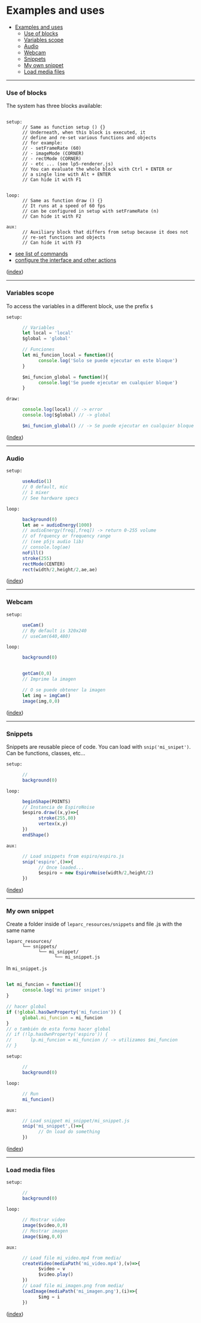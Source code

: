 # Examples and uses

<a name="examples-and-uses"></a>

- [Examples and uses](#examples-and-uses)
    - [Use of blocks](#use-of-blocks)
    - [Variables scope](#variables-scope)
    - [Audio](#audio)
    - [Webcam](#webcam)
    - [Snippets](#snippets)
    - [My own snippet](#my-own-snippet)
    - [Load media files](#load-media-files)

<a name="use-of-blocks"></a>

---

### Use of blocks

The system has three blocks available:

```

setup:
      // Same as function setup () {}
      // Underneath, when this block is executed, it
      // define and re-set various functions and objects
      // for example:
      // - setFrameRate (60)
      // - imageMode (CORNER)
      // - rectMode (CORNER)
      // - etc ... (see lp5-renderer.js)
      // You can evaluate the whole block with Ctrl + ENTER or
      // a single line with Alt + ENTER
      // Can hide it with F1


loop:
      // Same as function draw () {}
      // It runs at a speed of 60 fps
      // can be configured in setup with setFrameRate (n)
      // Can hide it with F2

aux:
      // Auxiliary block that differs from setup because it does not
      // re-set functions and objects
      // Can hide it with F3

```

- [see list of commands](https://github.com/andrusenn/leparc-lc-p5js/blob/master/docs/en/comandos.md)
- [configure the interface and other actions](https://github.com/andrusenn/leparc-lc-p5js/blob/master/docs/en/interfaz.md)

([index](#examples-and-uses))

<a name="variables-scope"></a>

---

### Variables scope

To access the variables in a different block, use the prefix  `$`

`setup:`

```js
      // Variables
      let local = 'local'
      $global = 'global'

      // Funciones
      let mi_funcion_local = function(){
            console.log('Solo se puede ejecutar en este bloque')
      }

      $mi_funcion_global = function(){
            console.log('Se puede ejecutar en cualquier bloque')
      }

```

`draw:`

```js
      console.log(local) // -> error
      console.log($global) // -> global

      $mi_funcion_global() // -> Se puede ejecutar en cualquier bloque

```

([index](#examples-and-uses))

---

<a name="audio"></a>

### Audio

`setup:`

```js
      useAudio(1)
      // 0 default, mic
      // 1 mixer
      // See hardware specs
```

`loop:`

```js
      background(0)
      let ae = audioEnergy(1000)
      // audioEnergy(freq[,freq]) -> return 0-255 volume
      // of frquency or frequency range
      // (see p5js audio lib)
      // console.log(ae)
      noFill()
      stroke(255)
      rectMode(CENTER)
      rect(width/2,height/2,ae,ae)
```

([index](#examples-and-uses))

---

<a name="webcam"></a>

### Webcam

`setup:`

```js
      useCam()
      // By default is 320x240
      // useCam(640,480)
```

`loop:`

```js
      background(0)


      getCam(0,0)
      // Imprime la imagen

      // O se puede obtener la imagen
      let img = imgCam()
      image(img,0,0)
```

([index](#examples-and-uses))

---

<a name="snippets"></a>

### Snippets

Snippets are reusable piece of code. You can load with `snip('mi_snipet')`. Can be functions, classes, etc...

`setup:`

```js
      //
      background(0)
```

`loop:`

```js
      beginShape(POINTS)
      // Instancia de EspiroNoise
      $espiro.draw((x,y)=>{
            stroke(255,80)
            vertex(x,y)
      })
      endShape()

```

`aux:`

```js
      // Load snippets from espiro/espiro.js
      snip('espiro',()=>{
            // Once loaded...
            $espiro = new EspiroNoise(width/2,height/2)
      })
```

([index](#examples-and-uses))

---

<a name="my-own-snippets"></a>

### My own snippet

Create a folder inside of `leparc_resources/snippets` and file .js with the same name

```
leparc_resources/
      └── snippets/
            └── mi_snippet/
                  └── mi_snippet.js
```

In `mi_snippet.js`

```js

let mi_funcion = function(){
      console.log('mi primer snipet')
}

// hacer global
if (!global.hasOwnProperty('mi_funcion')) {
      global.mi_funcion = mi_funcion
}
// o también de esta forma hacer global
// if (!lp.hasOwnProperty('espiro')) {
//       lp.mi_funcion = mi_funcion // -> utilizamos $mi_funcion
// }

```

`setup:`

```js
      //
      background(0)
```

`loop:`

```js
      // Run
      mi_funcion()
```

`aux:`

```js
      // Load snippet mi_snippet/mi_snippet.js
      snip('mi_snippet',()=>{
            // On load do something
      })
```

([index](#examples-and-uses))

<a name="load-media-files"></a>

---

### Load media files

`setup:`

```js
      //
      background(0)
```

`loop:`

```js
      // Mostrar video
      image($video,0,0)
      // Mostrar imagen
      image($img,0,0)

```

`aux:`

```js
      // Load file mi_video.mp4 from media/ 
      createVideo(mediaPath('mi_video.mp4'),(v)=>{
            $video = v
            $video.play()
      })
      // Load file mi_imagen.png from media/
      loadImage(mediaPath('mi_imagen.png'),(i)=>{
            $img = i
      })
```

([index](#examples-and-uses))

